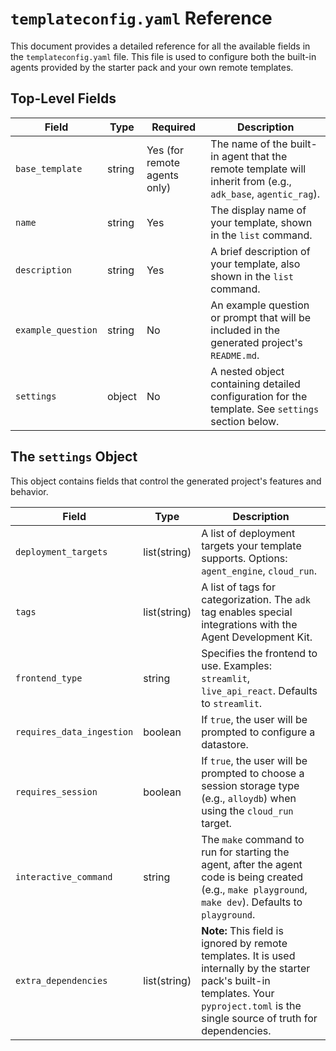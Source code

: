 # `templateconfig.yaml` Reference

This document provides a detailed reference for all the available fields in the `templateconfig.yaml` file. This file is used to configure both the built-in agents provided by the starter pack and your own remote templates.

## Top-Level Fields

| Field               | Type   | Required | Description                                                                                             |
| ------------------- | ------ | -------- | ------------------------------------------------------------------------------------------------------- |
| `base_template`     | string | Yes (for remote agents only)      | The name of the built-in agent that the remote template will inherit from (e.g., `adk_base`, `agentic_rag`). |
| `name`              | string | Yes      | The display name of your template, shown in the `list` command.                                         |
| `description`       | string | Yes      | A brief description of your template, also shown in the `list` command.                                 |
| `example_question`  | string | No       | An example question or prompt that will be included in the generated project's `README.md`.             |
| `settings`          | object | No       | A nested object containing detailed configuration for the template. See `settings` section below.       |

## The `settings` Object

This object contains fields that control the generated project's features and behavior.

| Field                       | Type           | Description                                                                                                                                 |
| --------------------------- | -------------- | ------------------------------------------------------------------------------------------------------------------------------------------- |
| `deployment_targets`        | list(string)   | A list of deployment targets your template supports. Options: `agent_engine`, `cloud_run`.                                                  |
| `tags`                      | list(string)   | A list of tags for categorization. The `adk` tag enables special integrations with the Agent Development Kit.                                 |
| `frontend_type`             | string         | Specifies the frontend to use. Examples: `streamlit`, `live_api_react`. Defaults to `streamlit`.                                             |
| `requires_data_ingestion`   | boolean        | If `true`, the user will be prompted to configure a datastore.                                                                              |
| `requires_session`          | boolean        | If `true`, the user will be prompted to choose a session storage type (e.g., `alloydb`) when using the `cloud_run` target.                    |
| `interactive_command`       | string         | The `make` command to run for starting the agent, after the agent code is being created (e.g., `make playground`, `make dev`). Defaults to `playground`. |
| `extra_dependencies`        | list(string)   | **Note:** This field is ignored by remote templates. It is used internally by the starter pack's built-in templates. Your `pyproject.toml` is the single source of truth for dependencies. |
